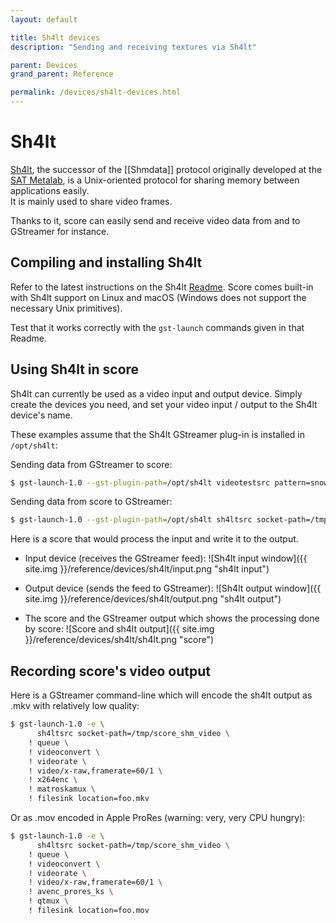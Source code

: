 ```yaml
---
layout: default

title: Sh4lt devices
description: "Sending and receiving textures via Sh4lt"

parent: Devices
grand_parent: Reference

permalink: /devices/sh4lt-devices.html
---
```


# Sh4lt

[Sh4lt](https://gitlab.com/sh4lt/sh4lt/), the successor of the [[Shmdata]] protocol originally developed at the [SAT Metalab](https://sat.qc.ca/fr/recherche/metalab), is a Unix-oriented protocol for sharing memory between applications easily.  
It is mainly used to share video frames.

Thanks to it, score can easily send and receive video data from and to GStreamer for instance.

## Compiling and installing Sh4lt

Refer to the latest instructions on the Sh4lt [Readme](https://gitlab.com/sh4lt/sh4lt/).
Score comes built-in with Sh4lt support on Linux and macOS (Windows does not support the necessary Unix primitives).

Test that it works correctly with the `gst-launch` commands given in that Readme.

## Using Sh4lt in score

Sh4lt can currently be used as a video input and output device.
Simply create the devices you need, and set your video input / output to the Sh4lt device's name.

These examples assume that the Sh4lt GStreamer plug-in is installed in `/opt/sh4lt`:

Sending data from GStreamer to score: 

```bash
$ gst-launch-1.0 --gst-plugin-path=/opt/sh4lt videotestsrc pattern=snow ! queue ! videoconvert ! sh4ltsink socket-path=/tmp/score_sh4lt_input
```

Sending data from score to GStreamer:

```bash
$ gst-launch-1.0 --gst-plugin-path=/opt/sh4lt sh4ltsrc socket-path=/tmp/score_sh4lt_output ! videoconvert ! xvimagesink
```

Here is a score that would process the input and write it to the output.

- Input device (receives the GStreamer feed):
![Sh4lt input window]({{ site.img }}/reference/devices/sh4lt/input.png "sh4lt input")

- Output device (sends the feed to GStreamer):
![Sh4lt output window]({{ site.img }}/reference/devices/sh4lt/output.png "sh4lt output")

- The score and the GStreamer output which shows the processing done by score:
![Score and sh4lt output]({{ site.img }}/reference/devices/sh4lt/sh4lt.png "score")

## Recording score's video output

Here is a GStreamer command-line which will encode the sh4lt output as .mkv with relatively low quality: 

```bash
$ gst-launch-1.0 -e \
      sh4ltsrc socket-path=/tmp/score_shm_video \
    ! queue \
    ! videoconvert \
    ! videorate \
    ! video/x-raw,framerate=60/1 \
    ! x264enc \
    ! matroskamux \
    ! filesink location=foo.mkv
```

Or as .mov encoded in Apple ProRes (warning: very, very CPU hungry):

```bash
$ gst-launch-1.0 -e \
      sh4ltsrc socket-path=/tmp/score_shm_video \
    ! queue \
    ! videoconvert \
    ! videorate \
    ! video/x-raw,framerate=60/1 \
    ! avenc_prores_ks \
    ! qtmux \
    ! filesink location=foo.mov 
```